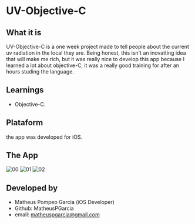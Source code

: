 # UV-Objective-C

## What it is
UV-Objective-C is a one week project made to tell people about the current uv radiation in the local they are. Being honest, this isn't an inovatting idea that will make me rich, but it was really nice to develop this app because I learned a lot about objective-C, it was a really good training for after an hours studing the language.

## Learnings
 - Objective-C.
 
## Plataform
the app was developed for iOS.

## The App
![00](https://user-images.githubusercontent.com/26767904/44416027-40e86300-a548-11e8-906e-3df30cbb8a46.png)
![01](https://user-images.githubusercontent.com/26767904/44416028-40e86300-a548-11e8-8c4e-20e30633a202.png)
![02](https://user-images.githubusercontent.com/26767904/44416029-40e86300-a548-11e8-85af-eed362b5e2a4.png)

## Developed by
 - Matheus Pompeo Garcia (iOS Developer)
 - Github: MatheusPGarcia
 - email: matheuspgarcia@gmail.com
